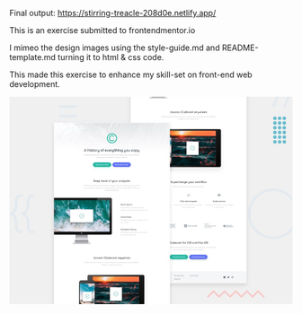 Final output: https://stirring-treacle-208d0e.netlify.app/

This is an exercise submitted to frontendmentor.io

I mimeo the design images using the style-guide.md and README-template.md turning it to html & css code.

This made this exercise to enhance my skill-set on front-end web development.

![Design preview for the Clipboard landing page coding challenge](./design/desktop-preview.jpg)

